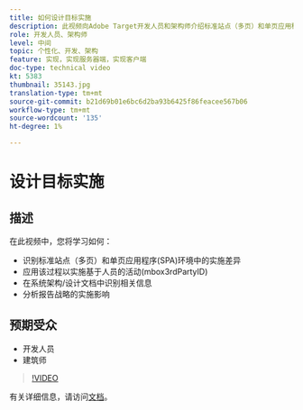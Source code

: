 ```yaml
---
title: 如何设计目标实施
description: 此视频向Adobe Target开发人员和架构师介绍标准站点（多页）和单页应用程序(SPA)环境中的实施差异。 了解如何应用该过程来实施基于人员的活动(mbox3rdPartyID)，在系统架构/设计文档中识别相关信息，以及分析报告策略以了解实施含义。
role: 开发人员、架构师
level: 中间
topic: 个性化、开发、架构
feature: 实现，实现服务器端，实现客户端
doc-type: technical video
kt: 5383
thumbnail: 35143.jpg
translation-type: tm+mt
source-git-commit: b21d69b01e6bc6d2ba93b6425f86feacee567b06
workflow-type: tm+mt
source-wordcount: '135'
ht-degree: 1%

---
```



# 设计目标实施

## 描述

在此视频中，您将学习如何：

* 识别标准站点（多页）和单页应用程序(SPA)环境中的实施差异
* 应用该过程以实施基于人员的活动(mbox3rdPartyID)
* 在系统架构/设计文档中识别相关信息
* 分析报告战略的实施影响

## 预期受众

* 开发人员
* 建筑师

>[!VIDEO](https://video.tv.adobe.com/v/35143/?quality=12)

有关详细信息，请访问[文档](https://docs.adobe.com/content/help/en/target/using/implement-target/implementing-target.html)。
